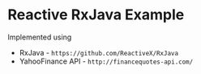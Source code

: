 # Reactive RxJava Example

Implemented using 
- RxJava - `https://github.com/ReactiveX/RxJava`
- YahooFinance API - `http://financequotes-api.com/`
